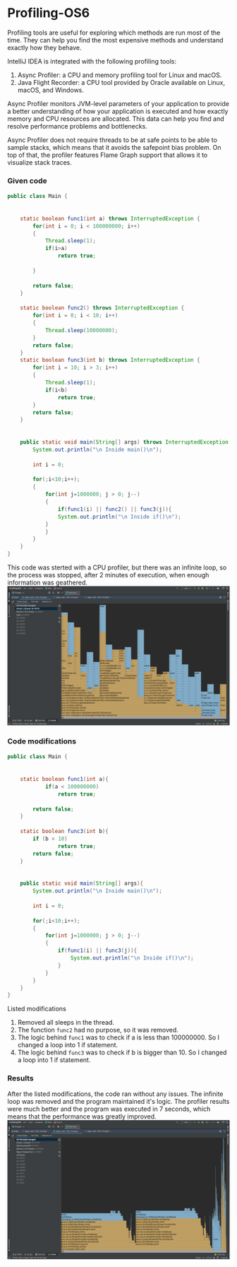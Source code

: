 # Profiling-OS6
Profiling tools are useful for exploring which methods are run most of the time. They can help you find the most expensive methods and understand exactly how they behave.

IntelliJ IDEA is integrated with the following profiling tools:
1. Async Profiler: a CPU and memory profiling tool for Linux and macOS.
2. Java Flight Recorder: a CPU tool provided by Oracle available on Linux, macOS, and Windows.

Async Profiler monitors JVM-level parameters of your application to provide a better understanding of how your application is executed and how exactly memory and CPU resources are allocated. This data can help you find and resolve performance problems and bottlenecks.

Async Profiler does not require threads to be at safe points to be able to sample stacks, which means that it avoids the safepoint bias problem. On top of that, the profiler features Flame Graph support that allows it to visualize stack traces.

### Given code
```java
public class Main {


    static boolean func1(int a) throws InterruptedException {
        for(int i = 0; i < 100000000; i++)
        {
            Thread.sleep(1);
            if(i>a)
                return true;

        }

        return false;
    }

    static boolean func2() throws InterruptedException {
        for(int i = 0; i < 10; i++)
        {
            Thread.sleep(10000000);
        }
        return false;
    }
    static boolean func3(int b) throws InterruptedException {
        for(int i = 10; i > 3; i++)
        {
            Thread.sleep(1);
            if(i<b)
                return true;
        }
        return false;
    }


    public static void main(String[] args) throws InterruptedException {
        System.out.println("\n Inside main()\n");

        int i = 0;

        for(;i<10;i++);
        {
            for(int j=1000000; j > 0; j--)
            {
                if(func1(i) || func2() || func3(j)){
                System.out.println("\n Inside if()\n");
            }
            }
        }
    }
}
```
This code was sterted with a CPU profiler, but there was an infinite loop, so the process was stopped, after 2 minutes of execution, when enough information was geathered.
![Profiler before modification](https://github.com/Starlight13/Profiling-OS6/blob/main/Screen1.png)

### Code modifications
```java
public class Main {


    static boolean func1(int a){
            if(a < 100000000)
                return true;

        return false;
    }

    static boolean func3(int b){
        if (b > 10)
                return true;
        return false;
    }


    public static void main(String[] args){
        System.out.println("\n Inside main()\n");

        int i = 0;

        for(;i<10;i++);
        {
            for(int j=1000000; j > 0; j--)
            {
                if(func1(i) || func3(j)){
                    System.out.println("\n Inside if()\n");
                }
            }
        }
    }
}
```
Listed modifications
1. Removed all sleeps in the thread.
2. The function `func2` had no purpose, so it was removed.
3. The logic behind `func1` was to check if a is less than 100000000. So I changed a loop into 1 if statement.
4. The logic behind `func3` was to check if b is bigger than 10. So I changed a loop into 1 if statement.

### Results
After the listed modifications, the code ran without any issues. The infinite loop was removed and the program maintained it's logic.
The profiler results were much better and the program was executed in 7 seconds, which means that the performance was greatly improved.
![Profiler after modification](https://github.com/Starlight13/Profiling-OS6/blob/main/Screen2.png)

